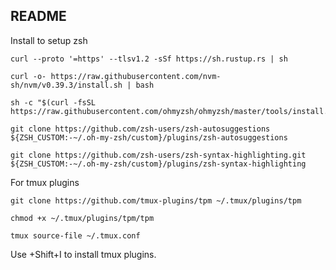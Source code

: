 ## README

Install to setup zsh
```
curl --proto '=https' --tlsv1.2 -sSf https://sh.rustup.rs | sh

curl -o- https://raw.githubusercontent.com/nvm-sh/nvm/v0.39.3/install.sh | bash

sh -c "$(curl -fsSL https://raw.githubusercontent.com/ohmyzsh/ohmyzsh/master/tools/install.sh)"

git clone https://github.com/zsh-users/zsh-autosuggestions ${ZSH_CUSTOM:-~/.oh-my-zsh/custom}/plugins/zsh-autosuggestions

git clone https://github.com/zsh-users/zsh-syntax-highlighting.git ${ZSH_CUSTOM:-~/.oh-my-zsh/custom}/plugins/zsh-syntax-highlighting
```

For tmux plugins
```
git clone https://github.com/tmux-plugins/tpm ~/.tmux/plugins/tpm

chmod +x ~/.tmux/plugins/tpm/tpm

tmux source-file ~/.tmux.conf
```

Use <leader>+Shift+I to install tmux plugins.

